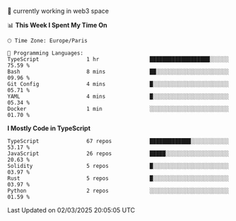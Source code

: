 🔭 currently working in web3 space

<!--START_SECTION:waka-->
📊 **This Week I Spent My Time On** 

```text
🕑︎ Time Zone: Europe/Paris

💬 Programming Languages: 
TypeScript               1 hr                ███████████████████░░░░░░   75.59 % 
Bash                     8 mins              ██░░░░░░░░░░░░░░░░░░░░░░░   09.96 % 
Git Config               4 mins              █░░░░░░░░░░░░░░░░░░░░░░░░   05.71 % 
YAML                     4 mins              █░░░░░░░░░░░░░░░░░░░░░░░░   05.34 % 
Docker                   1 min               ░░░░░░░░░░░░░░░░░░░░░░░░░   01.70 % 
```

**I Mostly Code in TypeScript** 

```text
TypeScript               67 repos            █████████████░░░░░░░░░░░░   53.17 % 
JavaScript               26 repos            █████░░░░░░░░░░░░░░░░░░░░   20.63 % 
Solidity                 5 repos             █░░░░░░░░░░░░░░░░░░░░░░░░   03.97 % 
Rust                     5 repos             █░░░░░░░░░░░░░░░░░░░░░░░░   03.97 % 
Python                   2 repos             ░░░░░░░░░░░░░░░░░░░░░░░░░   01.59 % 
```




 Last Updated on 02/03/2025 20:05:05 UTC
<!--END_SECTION:waka-->
